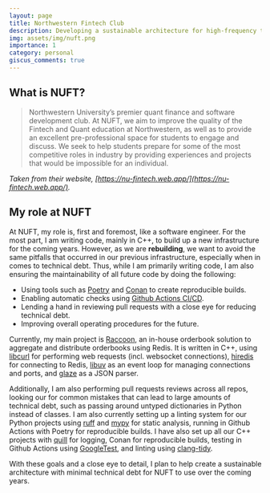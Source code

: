 ```yaml
---
layout: page
title: Northwestern Fintech Club
description: Developing a sustainable architecture for high-frequency trading.
img: assets/img/nuft.png
importance: 1
category: personal
giscus_comments: true
---
```


## What is NUFT?

<blockquote class="mb-1 mt-3">
    <p class="my-0">
        Northwestern University’s premier quant finance and software development 
        club. At NUFT, we aim to improve the quality of the Fintech and Quant 
        education at Northwestern, as well as to provide an excellent 
        pre-professional space for students to engage and discuss. We seek to help
        students prepare for some of the most competitive roles in industry by 
        providing experiences and projects that would be impossible for an 
        individual.
    </p>
</blockquote>

*Taken from their website, [https://nu-fintech.web.app/](https://nu-fintech.web.app/).*

<div class="mb-1" /> <!-- padding -->

## My role at NUFT

<p class="mb-0">
    At NUFT, my role is, first and foremost, like a software engineer. For the 
    most part, I am writing code, mainly in C++, to build up a new infrastructure
    for the coming years. However, as we are <strong>rebuilding</strong>, we want to avoid the
    same pitfalls that occurred in our previous infrastructure, especially when in
    comes to technical debt. Thus, while I am primarily writing code, I am also 
    ensuring the maintainability of all future code by doing the following:
</p>

- Using tools such as [Poetry](https://python-poetry.org) and [Conan](https://conan.io) to create
  reproducible builds.
- Enabling automatic checks using [Github Actions CI/CD](https://actions.github.com).
- Lending a hand in reviewing pull requests with a close eye for reducing technical debt.
- Improving overall operating procedures for the future.

Currently, my main project is [Raccoon](https://github.com/northwesternfintech/raccoon),
an in-house orderbook solution to aggregate and distribute orderbooks using Redis.
It is written in C++, using [libcurl](https://github.com/curl/curl) for performing
web requests (incl. websocket connections), [hiredis](https://github.com/redis/hiredis)
for connecting to Redis, [libuv](https://github.com/libuv/libuv) as an event loop
for managing connections and ports, and [glaze](https://github.com/stephenberry/glaze)
as a JSON parser.

Additionally, I am also performing pull requests reviews across all repos, 
looking our for common mistakes that can lead to large amounts of technical
debt, such as passing around untyped dictionaries in Python instead of classes.
I am also currently setting up a linting system for our Python projects using
[ruff](https://github.com/astral-sh/ruff) and [mypy](https://github.com/python/mypy)
for static analysis, running in Github Actions with Poetry for reproducible builds.
I have also set up all our C++ projects with [quill](https://github.com/odygrd/quill)
for logging, Conan for reproducible builds, testing in Github Actions using
[GoogleTest](https://github.com/google/googletest), and linting using 
[clang-tidy](https://clang.llvm.org/extra/clang-tidy/).

With these goals and a close eye to detail, I plan to help create a sustainable
architecture with minimal technical debt for NUFT to use over the coming years.
